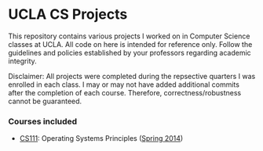 UCLA CS Projects
=======
This repository contains various projects I worked on in Computer Science classes at UCLA. All code on here is intended for reference only. Follow the guidelines and policies established by your professors regarding academic integrity.

Disclaimer: All projects were completed during the repsective quarters I was enrolled in each class. I may or may not have added additional commits after the completion of each course. Therefore, correctness/robustness cannot be guaranteed.

### Courses included
* [CS111](https://github.com/jeffreythewang/ucla-cs111): Operating Systems Principles ([Spring 2014](http://cs.ucla.edu/classes/spring14/cs111/))
